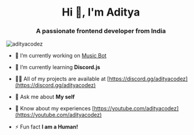 <h1 align="center">Hi 👋, I'm Aditya</h1>
<h3 align="center">A passionate frontend developer from India</h3>

<p align="left"> <img src="https://komarev.com/ghpvc/?username=adityacodez&label=Profile%20views&color=0e75b6&style=flat" alt="adityacodez" /> </p>

- 🔭 I’m currently working on [Music Bot](https://discord.com)

- 🌱 I’m currently learning **Discord.js**

- 👨‍💻 All of my projects are available at [https://discord.gg/adityacodez](https://discord.gg/adityacodez)

- 💬 Ask me about **My self**

- 📄 Know about my experiences [https://youtube.com/adityacodez](https://youtube.com/adityacodez)

- ⚡ Fun fact **I am a Human!**



